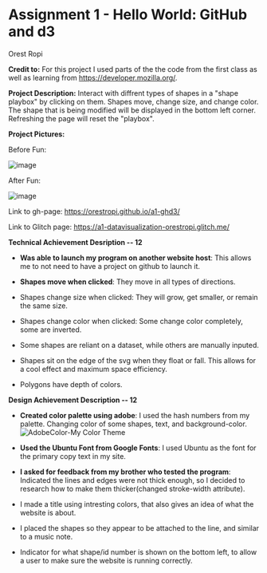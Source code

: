 Assignment 1 - Hello World: GitHub and d3  
===

Orest Ropi

**Credit to:** For this project I used parts of the the code from the first class as well as learning from https://developer.mozilla.org/.

**Project Description:** Interact with diffrent types of shapes in a "shape playbox" by clicking on them. Shapes move, change size, and change color. The shape that is being modified will be displayed in the bottom left corner. Refreshing the page will reset the "playbox".

**Project Pictures:**

Before Fun:

![image](https://user-images.githubusercontent.com/73619173/150288352-2e3ff8b0-7f6c-4791-86fd-fcc3b7ce94cb.png)


After Fun:

![image](https://user-images.githubusercontent.com/73619173/150288424-112b9c58-e204-46cf-8f18-a3b412e22dab.png)


Link to gh-page: https://orestropi.github.io/a1-ghd3/

Link to Glitch page: https://a1-datavisualization-orestropi.glitch.me/

**Technical Achievement Desription -- 12**

- **Was able to launch my program on another website host**: This allows me to not need to have a project on github to launch it.

- **Shapes move when clicked**: They move in all types of directions.

- Shapes change size when clicked: They will grow, get smaller, or remain the same size.

- Shapes change color when clicked: Some change color completely, some are inverted.

- Some shapes are reliant on a dataset, while others are manually inputed.

- Shapes sit on the edge of the svg when they float or fall. This allows for a cool effect and maximum space efficiency.

- Polygons have depth of colors.


**Design Achievement Description -- 12**

- **Created color palette using adobe**: I used the hash numbers from my palette. Changing color of some shapes, text, and background-color.
![AdobeColor-My Color Theme](https://user-images.githubusercontent.com/73619173/131264408-2958291f-d7da-4b77-aa55-674150e36d84.jpeg)

- **Used the Ubuntu Font from Google Fonts**: I used Ubuntu as the font for the primary copy text in my site.

- **I asked for feedback from my brother who tested the program**: Indicated the lines and edges were not thick enough, so I decided to research how to make them thicker(changed  stroke-width attribute).

- I made a title using intresting colors, that also gives an idea of what the website is about.

- I placed the shapes so they appear to be attached to the line, and similar to a music note.

- Indicator for what shape/id number is shown on the bottom left, to allow a user to make sure the website is running correctly.
